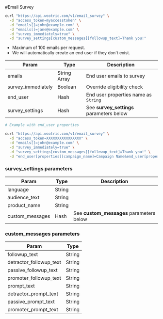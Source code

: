 #Email Survey

```sh
curl "https://api.wootric.com/v1/email_survey" \
  -d "access_token=myaccesstoken" \
  -d "emails[]=john@example.com" \
  -d "emails[]=jane@example.com" \
  -d "survey_immediately=true" \
  -d "survey_settings[custom_messages][followup_text]=Thank you!"
```

- Maximum of 100 emails per request.  
- We will automatically create an end user if they don't exist.

Param | Type | Description
----- | ---- | ------------
emails | String Array | End user emails to survey
survey_immediately | Boolean | Override eligibility check
end_user | Hash | End user properties name as `String`
survey_settings | Hash | See **survey_settings** parameters below

```sh
# Example with end_user properties

curl "https://api.wootric.com/v1/email_survey" \
  -d "access_token=XXXXXXXXXXXXXXXX" \
  -d "emails[]=john@example.com" \
  -d "survey_immediately=true" \
  -d "survey_settings[custom_messages][followup_text]=Thank you!" \
  -d "end_user[properties][campaign_name]=Campaign Name&end_user[properties][campaign_type]=Campaign Type"
```

### survey_settings parameters
Param | Type | Description
----- | ---- | ------------
language | String
audience_text | String
product_name | String
custom_messages | Hash | See **custom_messages** parameters below

### custom_messages parameters
Param | Type
----- | ----
followup_text | String
detractor_followup_text | String
passive_followup_text | String
promoter_followup_text | String
prompt_text | String
detractor_prompt_text | String
passive_prompt_text | String
promoter_prompt_text | String
